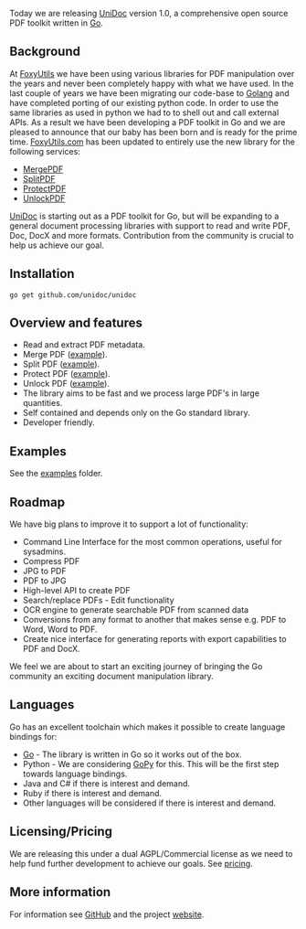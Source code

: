 Today we are releasing [UniDoc](http://unidoc.io) version 1.0, a comprehensive open source PDF toolkit written in [Go](https://golang.org).

## Background

At [FoxyUtils](https://foxyutils.com) we have been using various libraries for PDF manipulation
over the years and never been completely happy with what we have used. In the last couple of years we
have been migrating our code-base to [Golang](https://golang.org) and have completed porting of our
existing python code. In order to use the same libraries as used in python we had to to shell out and call
external APIs. As a result we have been developing a PDF toolkit in Go and
we are pleased to announce that our baby has been born and is ready for the prime time. [FoxyUtils.com](https://foxyutils.com) has been
updated to entirely use the new library for the following services:

 * [MergePDF](https://foxyutils.com/mergepdf/)
 * [SplitPDF](https://foxyutils.com/splitpdf/)
 * [ProtectPDF](https://foxyutils.com/protectpdf/)
 * [UnlockPDF](https://foxyutils.com/unlockpdf/)

[UniDoc](http://unidoc.io) is starting out as a PDF toolkit for Go, but will be expanding to a general document
processing libraries with support to read and write PDF, Doc, DocX and more formats. Contribution from the
community is crucial to help us achieve our goal.

## Installation
~~~
go get github.com/unidoc/unidoc
~~~

## Overview and features

* Read and extract PDF metadata.
* Merge PDF ([example](https://github.com/unidoc/unidoc/blob/master/examples/pdf/pdf_merge.go)).
* Split PDF ([example](https://github.com/unidoc/unidoc/blob/master/examples/pdf/pdf_split.go)).
* Protect PDF ([example](https://github.com/unidoc/unidoc/blob/master/examples/pdf/pdf_protect.go)).
* Unlock PDF ([example](https://github.com/unidoc/unidoc/blob/master/examples/pdf/pdf_unlock.go)).
* The library aims to be fast and we process large PDF's in large quantities.
* Self contained and depends only on the Go standard library.
* Developer friendly.

## Examples

See the [examples](https://github.com/unidoc/unidoc/tree/master/examples) folder.

## Roadmap

We have big plans to improve it to support a lot of functionality:

 * Command Line Interface for the most common operations, useful for sysadmins.
 * Compress PDF
 * JPG to PDF
 * PDF to JPG
 * High-level API to create PDF
 * Search/replace PDFs - Edit functionality
 * OCR engine to generate searchable PDF from scanned data
 * Conversions from any format to another that makes sense e.g. PDF to Word, Word to PDF.
 * Create nice interface for generating reports with export capabilities to PDF and DocX.

We feel we are about to start an exciting journey of bringing the Go community an exciting document manipulation library.

## Languages

Go has an excellent toolchain which makes it possible to create language bindings for:

 * [Go](https://golang.org) - The library is written in Go so it works out of the box.
 * Python - We are considering [GoPy](https://github.com/go-python/gopy) for this. This will be the first step towards language bindings.
 * Java and C# if there is interest and demand.
 * Ruby if there is interest and demand.
 * Other languages will be considered if there is interest and demand.

## Licensing/Pricing

We are releasing this under a dual AGPL/Commercial license as we need to help fund further development to achieve our goals. See [pricing](http://unidoc.io/pricing).

## More information

For information see [GitHub](https://github.com/unidoc/unidoc) and the project [website](http://unidoc.io).
